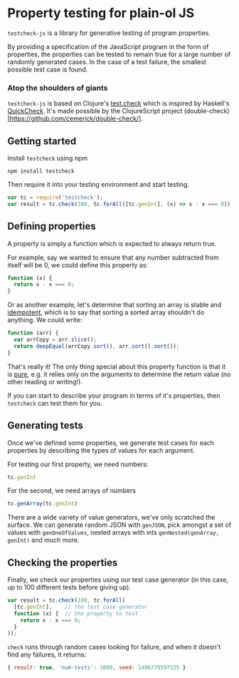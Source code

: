 Property testing for plain-ol JS
================================

`testcheck-js` is a library for generative testing of program properties.

By providing a specification of the JavaScript program in the form of
properties, the properties can be tested to remain true for a large number of
randomly generated cases. In the case of a test failure, the smallest possible
test case is found.


### Atop the shoulders of giants

`testcheck-js` is based on Clojure's [test.check](https://github.com/clojure/test.check)
which is inspired by Haskell's [QuickCheck](https://hackage.haskell.org/package/QuickCheck).
It's made possible by the ClojureScript project (double-check)[https://github.com/cemerick/double-check/].


Getting started
---------------

Install `testcheck` using npm

```shell
npm install testcheck
```

Then require it into your testing environment and start testing.

```javascript
var tc = require('testcheck');
var result = tc.check(100, tc.forAll([tc.genInt], (x) => x - x === 0));
```


Defining properties
-------------------

A property is simply a function which is expected to always return true.

For example, say we wanted to ensure that any number subtracted from itself
will be 0, we could define this property as:

```javascript
function (x) {
  return x - x === 0;
}
```

Or as another example, let's determine that sorting an array is stable and
[idempotent](http://en.wikipedia.org/wiki/Idempotence), which is to say that
sorting a sorted array shouldn't do anything. We could write:

```javascript
function (arr) {
  var arrCopy = arr.slice();
  return deepEqual(arrCopy.sort(), arr.sort().sort());
}
```

That's really it! The only thing special about this property function is that it
is [pure](http://en.wikipedia.org/wiki/Pure_function), e.g. it relies only on
the arguments to determine the return value (no other reading or writing!).

If you can start to describe your program in terms of it's properties, then
`testcheck` can test them for you.


Generating tests
----------------

Once we've defined some properties, we generate test cases for each properties
by describing the types of values for each argument.

For testing our first property, we need numbers:

```javascript
tc.genInt
```

For the second, we need arrays of numbers

```javascript
tc.genArray(tc.genInt)
```

There are a wide variety of value generators, we've only scratched the surface.
We can generate random JSON with `genJSON`, pick amongst a set of values with
`genOneOfValues`, nested arrays with ints `genNested(genArray, genInt)` and
much more.


Checking the properties
-----------------------

Finally, we check our properties using our test case generator (in this case,
up to 100 different tests before giving up).

```javascript
var result = tc.check(100, tc.forAll(
  [tc.genInt],    // the test case generator
  function (x) {  // the property to test
    return x - x === 0;
  }
));
```

`check` runs through random cases looking for failure, and when it doesn't find
any failures, it returns:

```javascript
{ result: true, 'num-tests': 1000, seed: 1406779597155 }
```


<!--

TODO: this is not a good example at all.... We need and example which illustrates
how shrinking works. Maybe go hunt in QC.

Let's try another property: all integer square numbers are even.

```javascript
var result = tc.check(100, tc.forAll(
  [tc.genInt],
  function (x) {
    return (x * x) % 2 === 0;
  }
));
```

`check` found that we forgot about an edge case! Of course, 3^2 is 9, an odd number. We

```javascript
{ result: false,
  'failing-size': 3,
  'num-tests': 4,
  fail: [ 3 ],
  shrunk: {
    'total-nodes-visited': 2,
    depth: 0,
    result: false,
    smallest: [ 3 ] } }
```
 -->
